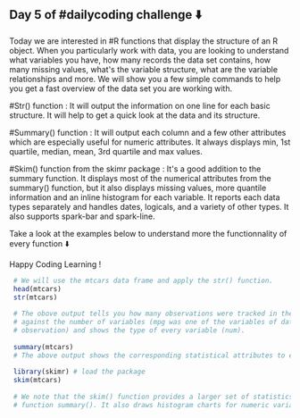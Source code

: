## Day 5 of #dailycoding challenge ⬇️

Today we are interested in #R functions that display the structure of an R object. When you particularly work with data, you are looking to understand what variables you have, how many records the data set contains, how many missing values, what's the variable structure, what are the variable relationships and more. We will show you a few simple commands to help you get a fast overview of the data set you are working with.

#Str() function : It will output the information on one line for each basic structure. It will help to get a quick look at the data and its structure.

#Summary() function : It will output each column and a few other attributes which are especially useful for numeric attributes. It always displays min, 1st quartile, median, mean, 3rd quartile and max values.

#Skim() function from the skimr package : It's a good addition to the summary function. It displays most of the numerical attributes from the summary() function, but it also displays missing values, more quantile information and an inline histogram for each variable. It reports each data types separately and handles dates, logicals, and a variety of other types. It also supports spark-bar and spark-line.

Take a look at the examples below to understand more the functionnality of every function ⬇️

Happy Coding Learning !

``` r
 # We will use the mtcars data frame and apply the str() function.
 head(mtcars)
 str(mtcars)
 
 # The obove output tells you how many observations were tracked in the data frame 
 # against the number of variables (mpg was one of the variables of data tracked for each 
 # observation) and shows the type of every variable (num).
 
 summary(mtcars)
 # The above output shows the corresponding statistical attributes to every variable.
 
 library(skimr) # load the package
 skim(mtcars)
 
 # We note that the skim() function provides a larger set of statistics than the R base
 # function summary(). It also draws histogram charts for numeric variables.

```
